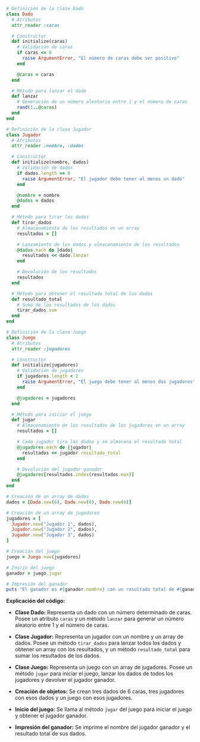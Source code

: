 ```ruby
# Definición de la clase Dado
class Dado
  # Atributos
  attr_reader :caras

  # Constructor
  def initialize(caras)
    # Validación de caras
    if caras <= 0
      raise ArgumentError, "El número de caras debe ser positivo"
    end

    @caras = caras
  end

  # Método para lanzar el dado
  def lanzar
    # Generación de un número aleatorio entre 1 y el número de caras
    rand(1..@caras)
  end
end

# Definición de la clase Jugador
class Jugador
  # Atributos
  attr_reader :nombre, :dados

  # Constructor
  def initialize(nombre, dados)
    # Validación de dados
    if dados.length == 0
      raise ArgumentError, "El jugador debe tener al menos un dado"
    end

    @nombre = nombre
    @dados = dados
  end

  # Método para tirar los dados
  def tirar_dados
    # Almacenamiento de los resultados en un array
    resultados = []

    # Lanzamiento de los dados y almacenamiento de los resultados
    @dados.each do |dado|
      resultados << dado.lanzar
    end

    # Devolución de los resultados
    resultados
  end

  # Método para obtener el resultado total de los dados
  def resultado_total
    # Suma de los resultados de los dados
    tirar_dados.sum
  end
end

# Definición de la clase Juego
class Juego
  # Atributos
  attr_reader :jugadores

  # Constructor
  def initialize(jugadores)
    # Validación de jugadores
    if jugadores.length < 2
      raise ArgumentError, "El juego debe tener al menos dos jugadores"
    end

    @jugadores = jugadores
  end

  # Método para iniciar el juego
  def jugar
    # Almacenamiento de los resultados de los jugadores en un array
    resultados = []

    # Cada jugador tira los dados y se almacena el resultado total
    @jugadores.each do |jugador|
      resultados << jugador.resultado_total
    end

    # Devolución del jugador ganador
    @jugadores[resultados.index(resultados.max)]
  end
end

# Creación de un array de dados
dados = [Dado.new(6), Dado.new(6), Dado.new(6)]

# Creación de un array de jugadores
jugadores = [
  Jugador.new("Jugador 1", dados),
  Jugador.new("Jugador 2", dados),
  Jugador.new("Jugador 3", dados)
]

# Creación del juego
juego = Juego.new(jugadores)

# Inicio del juego
ganador = juego.jugar

# Impresión del ganador
puts "El ganador es #{ganador.nombre} con un resultado total de #{ganador.resultado_total}"
```

**Explicación del código:**

* **Clase Dado:** Representa un dado con un número determinado de caras. Posee un atributo `caras` y un método `lanzar` para generar un número aleatorio entre 1 y el número de caras.

* **Clase Jugador:** Representa un jugador con un nombre y un array de dados. Posee un método `tirar_dados` para lanzar todos los dados y obtener un array con los resultados, y un método `resultado_total` para sumar los resultados de los dados.

* **Clase Juego:** Representa un juego con un array de jugadores. Posee un método `jugar` para iniciar el juego, lanzar los dados de todos los jugadores y devolver el jugador ganador.

* **Creación de objetos:** Se crean tres dados de 6 caras, tres jugadores con esos dados y un juego con esos jugadores.

* **Inicio del juego:** Se llama al método `jugar` del juego para iniciar el juego y obtener el jugador ganador.

* **Impresión del ganador:** Se imprime el nombre del jugador ganador y el resultado total de sus dados.